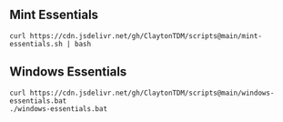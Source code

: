 ## Mint Essentials
```
curl https://cdn.jsdelivr.net/gh/ClaytonTDM/scripts@main/mint-essentials.sh | bash
```

## Windows Essentials
```
curl https://cdn.jsdelivr.net/gh/ClaytonTDM/scripts@main/windows-essentials.bat
./windows-essentials.bat
```
